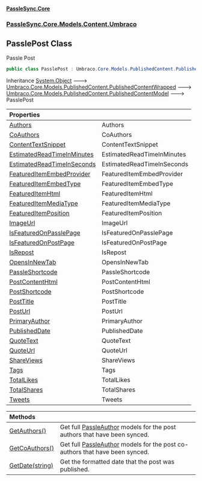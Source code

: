 #### [PassleSync.Core](index.md 'index')
### [PassleSync.Core.Models.Content.Umbraco](PassleSync.Core.Models.Content.Umbraco.md 'PassleSync.Core.Models.Content.Umbraco')

## PasslePost Class

Passle Post

```csharp
public class PasslePost : Umbraco.Core.Models.PublishedContent.PublishedContentModel
```

Inheritance [System.Object](https://docs.microsoft.com/en-us/dotnet/api/System.Object 'System.Object') &#129106; [Umbraco.Core.Models.PublishedContent.PublishedContentWrapped](https://docs.microsoft.com/en-us/dotnet/api/Umbraco.Core.Models.PublishedContent.PublishedContentWrapped 'Umbraco.Core.Models.PublishedContent.PublishedContentWrapped') &#129106; [Umbraco.Core.Models.PublishedContent.PublishedContentModel](https://docs.microsoft.com/en-us/dotnet/api/Umbraco.Core.Models.PublishedContent.PublishedContentModel 'Umbraco.Core.Models.PublishedContent.PublishedContentModel') &#129106; PasslePost

| Properties | |
| :--- | :--- |
| [Authors](PassleSync.Core.Models.Content.Umbraco.PasslePost.Authors.md 'PassleSync.Core.Models.Content.Umbraco.PasslePost.Authors') | Authors |
| [CoAuthors](PassleSync.Core.Models.Content.Umbraco.PasslePost.CoAuthors.md 'PassleSync.Core.Models.Content.Umbraco.PasslePost.CoAuthors') | CoAuthors |
| [ContentTextSnippet](PassleSync.Core.Models.Content.Umbraco.PasslePost.ContentTextSnippet.md 'PassleSync.Core.Models.Content.Umbraco.PasslePost.ContentTextSnippet') | ContentTextSnippet |
| [EstimatedReadTimeInMinutes](PassleSync.Core.Models.Content.Umbraco.PasslePost.EstimatedReadTimeInMinutes.md 'PassleSync.Core.Models.Content.Umbraco.PasslePost.EstimatedReadTimeInMinutes') | EstimatedReadTimeInMinutes |
| [EstimatedReadTimeInSeconds](PassleSync.Core.Models.Content.Umbraco.PasslePost.EstimatedReadTimeInSeconds.md 'PassleSync.Core.Models.Content.Umbraco.PasslePost.EstimatedReadTimeInSeconds') | EstimatedReadTimeInSeconds |
| [FeaturedItemEmbedProvider](PassleSync.Core.Models.Content.Umbraco.PasslePost.FeaturedItemEmbedProvider.md 'PassleSync.Core.Models.Content.Umbraco.PasslePost.FeaturedItemEmbedProvider') | FeaturedItemEmbedProvider |
| [FeaturedItemEmbedType](PassleSync.Core.Models.Content.Umbraco.PasslePost.FeaturedItemEmbedType.md 'PassleSync.Core.Models.Content.Umbraco.PasslePost.FeaturedItemEmbedType') | FeaturedItemEmbedType |
| [FeaturedItemHtml](PassleSync.Core.Models.Content.Umbraco.PasslePost.FeaturedItemHtml.md 'PassleSync.Core.Models.Content.Umbraco.PasslePost.FeaturedItemHtml') | FeaturedItemHtml |
| [FeaturedItemMediaType](PassleSync.Core.Models.Content.Umbraco.PasslePost.FeaturedItemMediaType.md 'PassleSync.Core.Models.Content.Umbraco.PasslePost.FeaturedItemMediaType') | FeaturedItemMediaType |
| [FeaturedItemPosition](PassleSync.Core.Models.Content.Umbraco.PasslePost.FeaturedItemPosition.md 'PassleSync.Core.Models.Content.Umbraco.PasslePost.FeaturedItemPosition') | FeaturedItemPosition |
| [ImageUrl](PassleSync.Core.Models.Content.Umbraco.PasslePost.ImageUrl.md 'PassleSync.Core.Models.Content.Umbraco.PasslePost.ImageUrl') | ImageUrl |
| [IsFeaturedOnPasslePage](PassleSync.Core.Models.Content.Umbraco.PasslePost.IsFeaturedOnPasslePage.md 'PassleSync.Core.Models.Content.Umbraco.PasslePost.IsFeaturedOnPasslePage') | IsFeaturedOnPasslePage |
| [IsFeaturedOnPostPage](PassleSync.Core.Models.Content.Umbraco.PasslePost.IsFeaturedOnPostPage.md 'PassleSync.Core.Models.Content.Umbraco.PasslePost.IsFeaturedOnPostPage') | IsFeaturedOnPostPage |
| [IsRepost](PassleSync.Core.Models.Content.Umbraco.PasslePost.IsRepost.md 'PassleSync.Core.Models.Content.Umbraco.PasslePost.IsRepost') | IsRepost |
| [OpensInNewTab](PassleSync.Core.Models.Content.Umbraco.PasslePost.OpensInNewTab.md 'PassleSync.Core.Models.Content.Umbraco.PasslePost.OpensInNewTab') | OpensInNewTab |
| [PassleShortcode](PassleSync.Core.Models.Content.Umbraco.PasslePost.PassleShortcode.md 'PassleSync.Core.Models.Content.Umbraco.PasslePost.PassleShortcode') | PassleShortcode |
| [PostContentHtml](PassleSync.Core.Models.Content.Umbraco.PasslePost.PostContentHtml.md 'PassleSync.Core.Models.Content.Umbraco.PasslePost.PostContentHtml') | PostContentHtml |
| [PostShortcode](PassleSync.Core.Models.Content.Umbraco.PasslePost.PostShortcode.md 'PassleSync.Core.Models.Content.Umbraco.PasslePost.PostShortcode') | PostShortcode |
| [PostTitle](PassleSync.Core.Models.Content.Umbraco.PasslePost.PostTitle.md 'PassleSync.Core.Models.Content.Umbraco.PasslePost.PostTitle') | PostTitle |
| [PostUrl](PassleSync.Core.Models.Content.Umbraco.PasslePost.PostUrl.md 'PassleSync.Core.Models.Content.Umbraco.PasslePost.PostUrl') | PostUrl |
| [PrimaryAuthor](PassleSync.Core.Models.Content.Umbraco.PasslePost.PrimaryAuthor.md 'PassleSync.Core.Models.Content.Umbraco.PasslePost.PrimaryAuthor') | PrimaryAuthor |
| [PublishedDate](PassleSync.Core.Models.Content.Umbraco.PasslePost.PublishedDate.md 'PassleSync.Core.Models.Content.Umbraco.PasslePost.PublishedDate') | PublishedDate |
| [QuoteText](PassleSync.Core.Models.Content.Umbraco.PasslePost.QuoteText.md 'PassleSync.Core.Models.Content.Umbraco.PasslePost.QuoteText') | QuoteText |
| [QuoteUrl](PassleSync.Core.Models.Content.Umbraco.PasslePost.QuoteUrl.md 'PassleSync.Core.Models.Content.Umbraco.PasslePost.QuoteUrl') | QuoteUrl |
| [ShareViews](PassleSync.Core.Models.Content.Umbraco.PasslePost.ShareViews.md 'PassleSync.Core.Models.Content.Umbraco.PasslePost.ShareViews') | ShareViews |
| [Tags](PassleSync.Core.Models.Content.Umbraco.PasslePost.Tags.md 'PassleSync.Core.Models.Content.Umbraco.PasslePost.Tags') | Tags |
| [TotalLikes](PassleSync.Core.Models.Content.Umbraco.PasslePost.TotalLikes.md 'PassleSync.Core.Models.Content.Umbraco.PasslePost.TotalLikes') | TotalLikes |
| [TotalShares](PassleSync.Core.Models.Content.Umbraco.PasslePost.TotalShares.md 'PassleSync.Core.Models.Content.Umbraco.PasslePost.TotalShares') | TotalShares |
| [Tweets](PassleSync.Core.Models.Content.Umbraco.PasslePost.Tweets.md 'PassleSync.Core.Models.Content.Umbraco.PasslePost.Tweets') | Tweets |

| Methods | |
| :--- | :--- |
| [GetAuthors()](PassleSync.Core.Models.Content.Umbraco.PasslePost.GetAuthors().md 'PassleSync.Core.Models.Content.Umbraco.PasslePost.GetAuthors()') | Get full [PassleAuthor](PassleSync.Core.Models.Content.Umbraco.PassleAuthor.md 'PassleSync.Core.Models.Content.Umbraco.PassleAuthor') models for the post authors that have been synced. |
| [GetCoAuthors()](PassleSync.Core.Models.Content.Umbraco.PasslePost.GetCoAuthors().md 'PassleSync.Core.Models.Content.Umbraco.PasslePost.GetCoAuthors()') | Get full [PassleAuthor](PassleSync.Core.Models.Content.Umbraco.PassleAuthor.md 'PassleSync.Core.Models.Content.Umbraco.PassleAuthor') models for the post co-authors that have been synced. |
| [GetDate(string)](PassleSync.Core.Models.Content.Umbraco.PasslePost.GetDate(string).md 'PassleSync.Core.Models.Content.Umbraco.PasslePost.GetDate(string)') | Get the formatted date that the post was published. |
